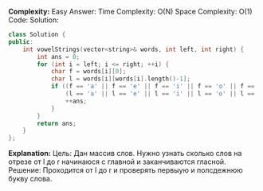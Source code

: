 **Complexity:** Easy
Answer:
	Time Complexity: O(N)
	Space Complexity: O(1)
Code:
Solution:
```cpp
class Solution {
public:
	int vowelStrings(vector<string>& words, int left, int right) {
		int ans = 0;
		for (int i = left; i <= right; ++i) {
			char f = words[i][0];
			char l = words[i][words[i].length()-1];
			if ((f == 'a' || f == 'e' || f == 'i' || f == 'o' || f == 'u') &&
				(l == 'a' || l == 'e' || l == 'i' || l == 'o' || l == 'u')) {
				++ans;
			}
		}
		return ans;
	}
};
```
**Explanation:**
	Цель: Дан массив слов. Нужно узнать сколько слов на отрезе от l до r начинаюся с главной и заканчиваются гласной.
	Решение: Проходится от l до r и проверять первыую и полсдежнюю букву слова.